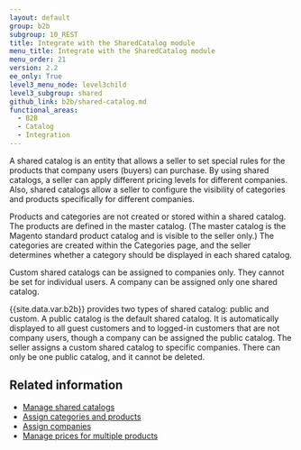 ```yaml
---
layout: default
group: b2b
subgroup: 10_REST
title: Integrate with the SharedCatalog module
menu_title: Integrate with the SharedCatalog module
menu_order: 21
version: 2.2
ee_only: True
level3_menu_node: level3child
level3_subgroup: shared
github_link: b2b/shared-catalog.md
functional_areas:
  - B2B
  - Catalog
  - Integration
---
```


A shared catalog is an entity that allows a seller to set special rules for the products that company users (buyers) can purchase. By using shared catalogs, a seller can apply different pricing levels for different companies. Also, shared catalogs allow a seller to configure the visibility of categories and products specifically for different companies.

Products and categories are not created or stored within a shared catalog. The products are defined in the master catalog. (The master catalog is the Magento standard product catalog and is visible to the seller only.) The categories are created within the Categories page, and the seller determines whether a category should be displayed in each shared catalog.

Custom shared catalogs can be assigned to companies only. They cannot be set for individual users. A company can be assigned only one shared catalog.

{{site.data.var.b2b}} provides two types of shared catalog: public and custom. A public catalog is the default shared catalog. It is automatically displayed to all guest customers and to logged-in customers that are not company users, though a company can be assigned the public catalog. The seller assigns a custom shared catalog to specific companies. There can only be one public catalog, and it cannot be deleted.

## Related information

* [Manage shared catalogs]({{page.baseurl}}/b2b/shared-cat-manage.html)
* [Assign categories and products]({{page.baseurl}}/b2b/shared-cat-product-assign.html)
* [Assign companies]({{page.baseurl}}/b2b/shared-cat-company.html)
* [Manage prices for multiple products]({{page.baseurl}}/rest/catalog-pricing.html)
